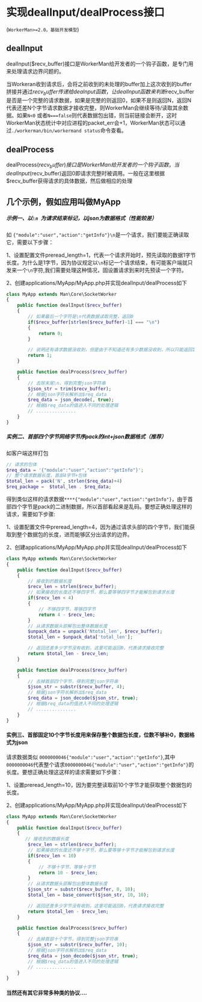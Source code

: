 # 实现dealInput/dealProcess接口
(```WorkerMan>=2.0，基础开发模型```)
## dealInput

dealInput($recv_buffer)接口是WorkerMan给开发者的一个钩子函数，是专门用来处理请求边界问题的。

当Workeran收到请求后，会将之前收到的未处理的buffer加上这次收到的buffer拼接并通过$recv_buffer传递给dealnput函数，让dealInput函数来判断$recv_buffer是否是一个完整的请求数据，如果是完整的则返回0，如果不是则返回N，返回N代表还差N个字节请求数据才接收完整，则WorkerMan会继续等待/读取其余数据。如果```N<0``` 或者```N===false```则代表数据包出错，则当前链接会断开，这时WorkerMan状态统计中对应进程的packet_err会+1，WorkerMan状态可以通过```./workerman/bin/workermand status```命令查看。

## dealProcess
dealProcess($recv_buffer)接口是WorkerMan给开发者的一个钩子函数，当dealInput($recv_buffer)返回0即请求完整时被调用。一般在这里根据$recv_buffer获得请求的具体数据，然后做相应的处理

## 几个示例，假如应用叫做MyApp

##### 示例一、以```\n ```为请求结束标记，以json为数据格式（性能较差）
如 ```{"module":"user","action":"getInfo"}\n```是一个请求，我们要能正确读取它，需要以下步骤：

1、设置配置文件preread_length=1，代表一个请求开始时，预先读取的数据1字节长度。为什么是1字节，因为协议规定以```\n```标记一个请求结束，有可能客户端就只发来一个```\n```字符,我们需要处理这种情况，固设置请求到来时先预读一个字符。

2、创建applications/MyApp/MyApp.php并实现dealInput/dealProcess如下
```php
class MyApp extends Man\Core\SocketWorker
{
    public function dealInput($recv_buffer)
    {
        // 如果最后一个字符是\n代表数据读取完整，返回0
        if($recv_buffer[strlen($recv_buffer)-1] === "\n")
        {
            return 0;
        }

        // 说明还有请求数据没收到，但是由于不知道还有多少数据没收到，所以只能返回1，因为有可能下一个字符就是\n
        return 1;
    }

    public function dealProcess($recv_buffer)
    {
        // 去除末尾\n，得到完整json字符串
        $json_str = trim($recv_buffer);
        // 根据json字符长解析出$req_data
        $req_data = json_decode(, true);
        // 根据$req_data的值进入不同的处理逻辑
        // ...............
    }
}
```


##### 实例二、首部四个字节网络字节序pack的int+json数据格式（推荐）

如客户端这样打包

```php
// 请求的包体
$req_data = '{"module":"user","action":"getInfo"}';
// 整个请求数据长度，首部4字节+包体
$total_len = pack('N', strlen($req_data)+4)
$req_package =  $total_len . $req_data;
```

得到类似这样的请求数据``` ****{"module":"user","action":"getInfo"} ```，由于首部四个字节是pack的二进制数据，所以首部看起来是乱码。要想正确处理这样的请求，需要如下步骤:

1、设置配置文件中preread_length=4，因为通过请求头部的四个字节，我们能获取到整个数据包的长度，进而能够区分出请求的边界。

2、创建applications/MyApp/MyApp.php并实现dealInput/dealProcess如下
```php
class MyApp extends Man\Core\SocketWorker
{
    public function dealInput($recv_buffer)
    {
        // 接收到的数据长度
        $recv_len = strlen($recv_buffer);
        // 如果接收的长度还不够四字节，那么要等够四字节才能解包到请求长度
        if($recv_len < 4)
        {
            // 不够四字节，等够四字节
            return 4 - $recv_len;
        }
        // 从请求数据头部解包出整体数据长度
        $unpack_data = unpack('Ntotal_len', $recv_buffer);
        $total_len = $unpack_data['total_len'];

        // 返回还差多少字节没有收到，这里可能返回0，代表请求接收完整
        return $total_len - $recv_len;
    }

    public function dealProcess($recv_buffer)
    {
        // 去掉首部四个字节，得到完整json字符串
        $json_str = substr($recv_buffer, 4);
        // 根据json字符长解析出$req_data
        $req_data = json_decode($json_str, true);
        // 根据$req_data的值进入不同的处理逻辑
        // ...............
    }
}
```


#### 实例三、首部固定10个字节长度用来保存整个数据包长度，位数不够补0，数据格式为json
请求数据类似 ```0000000046{"module":"user","action":"getInfo"}```,其中```0000000046```代表整个请求```0000000046{"module":"user","action":"getInfo"}```的长度。要想正确处理这这样的请求需要如下步骤：

1、设置preread_length=10，因为要完整读取前10个字节才能获取整个数据包的长度。

2、创建applications/MyApp/MyApp.php并实现dealInput/dealProcess如下

```php
class MyApp extends Man\Core\SocketWorker
{
    public function dealInput($recv_buffer)
    {
       // 接收到的数据长度
        $recv_len = strlen($recv_buffer);
        // 如果接收的长度还不够十字节，那么要等够十字节才能解包到请求长度
        if($recv_len < 10)
        {
            // 不够十字节，等够十字节
            return 10 - $recv_len;
        }
        // 从请求数据头部解包出整体数据长度
        $json_str = substr($recv_buffer, 0, 10);
        $total_len = base_convert($json_str, 10, 10);

        // 返回还差多少字节没有收到，这里可能返回0，代表请求接收完整
        return $total_len - $recv_len;
    }

    public function dealProcess($recv_buffer)
    {
        // 去掉首部十个字节，得到完整json字符串
        $json_str = substr($recv_buffer, 10);
        // 根据json字符长解析出$req_data
        $req_data = json_decode($json_str, true);
        // 根据$req_data的值进入不同的处理逻辑
        // ...............
    }
}
```

#### 当然还有其它非常多种类的协议....
